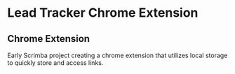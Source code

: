 # Lead Tracker Chrome Extension

## Chrome Extension

Early Scrimba project creating a chrome extension that utilizes local storage to quickly store and access links.
